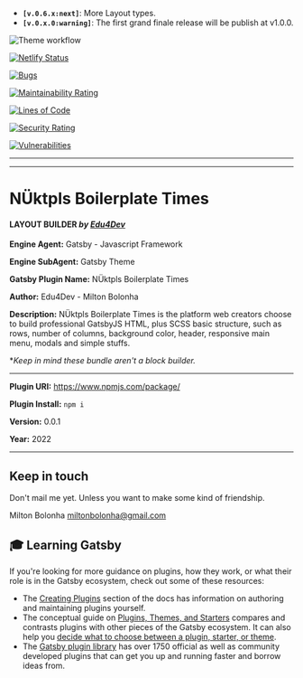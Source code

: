 - **`[v.0.6.x:next]`**: More Layout types.
- **`[v.0.x.0:warning]`**: The first grand finale release will be publish at v1.0.0.

![Theme workflow](https://github.com/nuktpls/gatsby-theme-boilerplate-blog/actions/workflows/master.yaml/badge.svg)

[![Netlify Status](https://api.netlify.com/api/v1/badges/8f72a87b-d317-4307-96ec-093fb0263d95/deploy-status)](https://app.netlify.com/sites/boilerplate-blog/deploys)

[![Bugs](https://sonarcloud.io/api/project_badges/measure?project=miltonbolonha_descola-temp&metric=bugs)](https://sonarcloud.io/summary/new_code?id=miltonbolonha_descola-temp)

[![Maintainability Rating](https://sonarcloud.io/api/project_badges/measure?project=miltonbolonha_descola-temp&metric=sqale_rating)](https://sonarcloud.io/summary/new_code?id=miltonbolonha_descola-temp)

[![Lines of Code](https://sonarcloud.io/api/project_badges/measure?project=miltonbolonha_descola-temp&metric=ncloc)](https://sonarcloud.io/summary/new_code?id=miltonbolonha_descola-temp)

[![Security Rating](https://sonarcloud.io/api/project_badges/measure?project=miltonbolonha_descola-temp&metric=security_rating)](https://sonarcloud.io/summary/new_code?id=miltonbolonha_descola-temp)

[![Vulnerabilities](https://sonarcloud.io/api/project_badges/measure?project=miltonbolonha_descola-temp&metric=vulnerabilities)](https://sonarcloud.io/summary/new_code?id=miltonbolonha_descola-temp)

---

---

# NÜktpls Boilerplate Times

#### LAYOUT BUILDER _by [Edu4Dev](https://edu4.dev)_

**Engine Agent:** Gatsby - Javascript Framework

**Engine SubAgent:** Gatsby Theme

**Gatsby Plugin Name:** NÜktpls Boilerplate Times

**Author:** Edu4Dev - Milton Bolonha

**Description:** NÜktpls Boilerplate Times is the platform
web creators choose to build professional GatsbyJS HTML,
plus SCSS basic structure, such as rows, number of columns,
background color, header, responsive main menu,
modals and simple stuffs.

\*_Keep in mind these bundle aren't a block builder._

---

**Plugin URI:** https://www.npmjs.com/package/

**Plugin Install:** `npm i`

**Version:** 0.0.1

**Year:** 2022

---

## Keep in touch

Don't mail me yet. Unless you want to make some kind of friendship.

Milton Bolonha <miltonbolonha@gmail.com>

## 🎓 Learning Gatsby

If you're looking for more guidance on plugins, how they work, or what their role is in the Gatsby ecosystem, check out some of these resources:

- The [Creating Plugins](https://www.gatsbyjs.com/docs/creating-plugins/) section of the docs has information on authoring and maintaining plugins yourself.
- The conceptual guide on [Plugins, Themes, and Starters](https://www.gatsbyjs.com/docs/plugins-themes-and-starters/) compares and contrasts plugins with other pieces of the Gatsby ecosystem. It can also help you [decide what to choose between a plugin, starter, or theme](https://www.gatsbyjs.com/docs/plugins-themes-and-starters/#deciding-which-to-use).
- The [Gatsby plugin library](https://www.gatsbyjs.com/plugins/) has over 1750 official as well as community developed plugins that can get you up and running faster and borrow ideas from.
